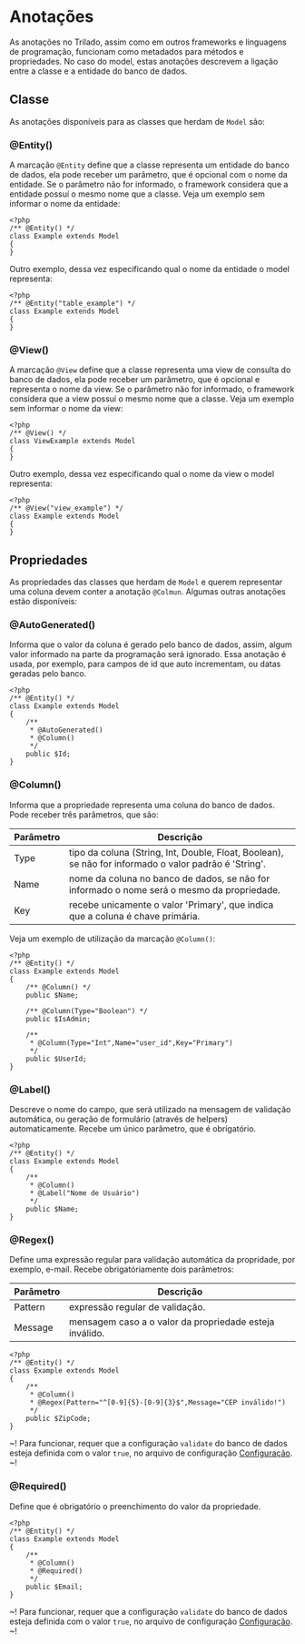 # Anotações #
As anotações no Trilado, assim como em outros frameworks e linguagens de programação, funcionam como metadados para métodos e propriedades. No caso do model, estas anotações descrevem a ligação entre a classe e a entidade do banco de dados.

## Classe ##
As anotações disponíveis para as classes que herdam de `Model` são:

### @Entity() ###
A marcação `@Entity` define que a classe representa um entidade do banco de dados, ela pode receber um parâmetro, que é opcional com o nome da entidade. Se o parâmetro não for informado, o framework considera que a entidade possuí o mesmo nome que a classe. Veja um exemplo sem informar o nome da entidade:

	<?php
	/** @Entity() */
	class Example extends Model
	{
	}

Outro exemplo, dessa vez especificando qual o nome da entidade o model representa:

	<?php
	/** @Entity("table_example") */
	class Example extends Model
	{
	}

### @View() ###
A marcação `@View` define que a classe representa uma view de consulta do banco de dados, ela pode receber um parâmetro, que é opcional e representa o nome da view. Se o parâmetro não for informado, o framework considera que a view possuí o mesmo nome que a classe. Veja um exemplo sem informar o nome da view:

	<?php
	/** @View() */
	class ViewExample extends Model
	{
	}

Outro exemplo, dessa vez especificando qual o nome da view o model representa:

	<?php
	/** @View("view_example") */
	class Example extends Model
	{
	}

## Propriedades ##
As propriedades das classes que herdam de `Model` e querem representar uma coluna devem conter a anotação `@Colmun`. Algumas outras anotações estão disponíveis:

### @AutoGenerated() ###
Informa que o valor da coluna é gerado pelo banco de dados, assim, algum valor informado na parte da programação será ignorado. Essa anotação é usada, por exemplo, para campos de id que auto incrementam, ou datas geradas pelo banco.

	<?php
	/** @Entity() */
	class Example extends Model
	{
		/** 
		 * @AutoGenerated() 
		 * @Column()
		 */
		public $Id;
	}

### @Column() ###
Informa que a propriedade representa uma coluna do banco de dados. Pode receber três parâmetros, que são:

| Parâmetro | Descrição |
| --------- | --------- |
| Type      | tipo da coluna (String, Int, Double, Float, Boolean), se não for informado o valor padrão é 'String'. |
| Name      | nome da coluna no banco de dados, se não for informado o nome será o mesmo da propriedade. |
| Key       | recebe unicamente o valor 'Primary', que indica que a coluna é chave primária. |

Veja um exemplo de utilização da marcação `@Column()`:

	<?php
	/** @Entity() */
	class Example extends Model
	{
		/** @Column() */
		public $Name;
		
		/** @Column(Type="Boolean") */
		public $IsAdmin;

		/** 
		 * @Column(Type="Int",Name="user_id",Key="Primary")
		 */
		public $UserId;
	}

### @Label() ###
Descreve o nome do campo, que será utilizado na mensagem de validação automática, ou geração de formulário (através de helpers) automaticamente. Recebe um único parâmetro, que é obrigatório.

	<?php
	/** @Entity() */
	class Example extends Model
	{
		/** 
		 * @Column() 
		 * @Label("Nome de Usuário") 
		 */
		public $Name;
	}

### @Regex() ###
Define uma expressão regular para validação automática da propridade, por exemplo, e-mail. Recebe obrigatóriamente dois parâmetros:

| Parâmetro | Descrição |
| --------- | --------- |
| Pattern   | expressão regular de validação. |
| Message   | mensagem caso a o valor da propriedade esteja inválido. |

	<?php
	/** @Entity() */
	class Example extends Model
	{
		/** 
		 * @Column() 
		 * @Regex(Pattern="^[0-9]{5}-[0-9]{3}$",Message="CEP inválido!") 
		 */
		public $ZipCode;
	}

~! Para funcionar, requer que a configuração `validate` do banco de dados esteja definida com o valor `true`, no arquivo de configuração [Configuração](~/guide/configuration). ~!

### @Required() ###
Define que é obrigatório o preenchimento do valor da propriedade.

	<?php
	/** @Entity() */
	class Example extends Model
	{
		/** 
		 * @Column() 
		 * @Required() 
		 */
		public $Email;
	}

~! Para funcionar, requer que a configuração `validate` do banco de dados esteja definida com o valor `true`, no arquivo de configuração [Configuração](~/guide/configuration). ~!